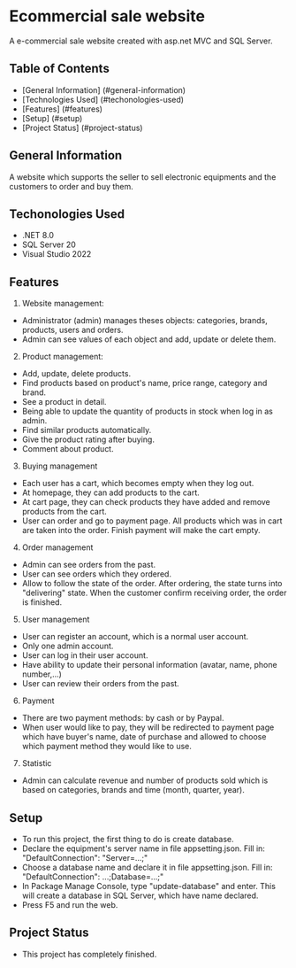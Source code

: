 # Ecommercial sale website
A e-commercial sale website created with asp.net MVC and SQL Server.
## Table of Contents
* [General Information] (#general-information)
* [Technologies Used] (#techonologies-used)
* [Features] (#features)
* [Setup] (#setup)
* [Project Status] (#project-status)
## General Information
A website which supports the seller to sell electronic equipments and the customers to order and buy them.
## Techonologies Used
- .NET 8.0
- SQL Server 20
- Visual Studio 2022
## Features
1. Website management:
- Administrator (admin) manages theses objects: categories, brands, products, users and orders.
- Admin can see values of each object and add, update or delete them.
2. Product management:
- Add, update, delete products.
- Find products based on product's name, price range, category and brand.
- See a product in detail.
- Being able to update the quantity of products in stock when log in as admin.
- Find similar products automatically.
- Give the product rating after buying.
- Comment about product.
3. Buying management
- Each user has a cart, which becomes empty when they log out.
- At homepage, they can add products to the cart.
- At cart page, they can check products they have added and remove products from the cart.
- User can order and go to payment page. All products which was in cart are taken into the order. Finish payment will make the cart empty.
4. Order management
- Admin can see orders from the past.
- User can see orders which they ordered.
- Allow to follow the state of the order. After ordering, the state turns into "delivering" state. When the customer confirm receiving order, the order is finished.
5. User management
- User can register an account, which is a normal user account.
- Only one admin account.
- User can log in their user account.
- Have ability to update their personal information (avatar, name, phone number,...)
- User can review their orders from the past.
6. Payment
- There are two payment methods: by cash or by Paypal.
- When user would like to pay, they will be redirected to payment page which have buyer's name, date of purchase and allowed to choose which payment method they would like to use.
7. Statistic
- Admin can calculate revenue and number of products sold which is based on categories, brands and time (month, quarter, year).
## Setup
- To run this project, the first thing to do is create database.
- Declare the equipment's server name in file appsetting.json. Fill in: "DefaultConnection": "Server=...;"
- Choose a database name and declare it in file appsetting.json. Fill in: "DefaultConnection": ...;Database=...;"
- In Package Manage Console, type "update-database" and enter. This will create a database in SQL Server, which have name declared.
- Press F5 and run the web. 
## Project Status
- This project has completely finished.

